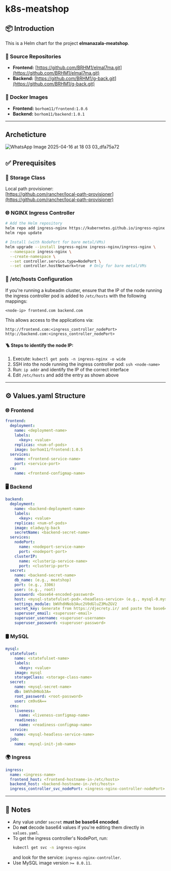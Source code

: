 # k8s-meatshop

## 📦 Introduction

This is a Helm chart for the project **elmanazala-meatshop**.

### 🔗 Source Repositories
- **Frontend:** [https://github.com/BRHM1/elmal7ma.git](https://github.com/BRHM1/elmal7ma.git)  
- **Backend:** [https://github.com/BRHM1/g-back.git](https://github.com/BRHM1/g-back.git)

### 📸 Docker Images
- **Frontend:** `borhom11/frontend:1.0.6`
- **Backend:** `borhom11/backend:1.0.1`

---

## Archeticture

![WhatsApp Image 2025-04-16 at 18 03 03_dfa75a72](https://github.com/user-attachments/assets/e02d4161-c2d5-44db-aa09-00592fee872d)

## ✅ Prerequisites

### 🧱 Storage Class
Local path provisioner:  
[https://github.com/rancher/local-path-provisioner](https://github.com/rancher/local-path-provisioner)

### 🌐 NGINX Ingress Controller

```bash
# Add the Helm repository
helm repo add ingress-nginx https://kubernetes.github.io/ingress-nginx
helm repo update

# Install (with NodePort for bare metal/VMs)
helm upgrade --install ingress-nginx ingress-nginx/ingress-nginx \
  --namespace ingress-nginx \
  --create-namespace \
  --set controller.service.type=NodePort \
  --set controller.hostNetwork=true  # Only for bare metal/VMs
```

### 📁 /etc/hosts Configuration

If you're running a kubeadm cluster, ensure that the IP of the node running the ingress controller pod is added to `/etc/hosts` with the following mappings:

```
<node-ip> frontend.com backend.com
```

This allows access to the applications via:
```
http://frontend.com:<ingress_controller_nodePort>
http://backend.com:<ingress_controller_nodePort>
```

#### 🪜 Steps to identify the node IP:

1. Execute: `kubectl get pods -n ingress-nginx -o wide`
2. SSH into the node running the ingress controller pod: `ssh <node-name>`
3. Run: `ip addr` and identify the IP of the correct interface
4. Edit `/etc/hosts` and add the entry as shown above

---

## ⚙️ Values.yaml Structure

### 🌐 Frontend

```yaml
frontend:
  deployment:
    name: <deployment-name>
    labels:
      <key>: <value>
    replicas: <num-of-pods>
    image: borhom11/frontend:1.0.5
  services:
    name: <frontend-service-name>
    port: <service-port>
  cm:
    name: <frontend-configmap-name>
```

### 🖥 Backend

```yaml
backend:
  deployment:
    name: <backend-deployment-name>
    labels:
      <key>: <value>
    replicas: <num-of-pods>
    image: eladwy/g-back
    secretName: <backend-secret-name>
  services:
    nodePort:
      name: <nodeport-service-name>
      port: <nodeport-port>
    clusterIP:
      name: <clusterip-service-name>
      port: <clusterip-port>
  secret:
    name: <backend-secret-name>
    db_name: (e.g., meatshop)
    port: (e.g., 3306)
    user: (e.g., root)
    password: <base64-encoded-password>
    host: <mysql-statefulset-pod>.<headless-service> (e.g., mysql-0.mysql)
    settings_module: bWVhdHNob3Auc2V0dGluZ3MuZGV2
    secret_key: Generate from https://djecrety.ir/ and paste the base64-encoded value here
    superuser_email: <superuser-email>
    superuser_username: <superuser-username>
    superuser_password: <superuser-password>
```

### 🛢 MySQL

```yaml
mysql:
  statefulset:
    name: <statefulset-name>
    labels:
      <key>: <value>
    image: mysql
    storageClass: <storage-class-name>
  secret:
    name: <mysql-secret-name>
    db: bWVhdHNob3A=
    root_password: <root-password>
    user: cm9vdA==
  cms:
    liveness:
      name: <liveness-configmap-name>
    readiness:
      name: <readiness-configmap-name>
  service:
    name: <mysql-headless-service-name>
  job:
    name: <mysql-init-job-name>
```

### 🌍 Ingress

```yaml
ingress:
  name: <ingress-name>
  frontend_host: <frontend-hostname-in-/etc/hosts>
  backend_host: <backend-hostname-in-/etc/hosts>
  ingress_controller_svc_nodePort: <ingress-nginx-controller-nodePort>
```

---

## 📝 Notes

- Any value under `secret` **must be base64 encoded**.
- Do **not** decode base64 values if you're editing them directly in `values.yaml`.
- To get the ingress controller's NodePort, run:
  ```bash
  kubectl get svc -n ingress-nginx
  ```
  and look for the service: `ingress-nginx-controller`.
- Use MySQL image version `>= 8.0.11`.

